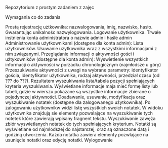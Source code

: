 
Repozytorium z prostym zadaniem z zajęc 

Wymagania co do zadania 

Prostą rejestrację użtkownika: nazwalogowania, imię, nazwisko, hasło. Gwarantując unikalnośc nazwylogowania.
Logowanie użytkownika.
Trwałe instnienia konta administratora o nazwie admin i haśle admin
Administrowanie użytkownikami (dostępne dla konta admin):
Lista użytkowników.
Usuwanie użytkownika wraz z wszystkimi informacjami z nim związanymi.
Przeglądanie informacji o aktywności gości i użtykowników (dostępne dla konta admin):
Wyswietlenie wszystkich informacji o aktywności w porzadku chronologicznym (najmłodsze u góry)
Przeszukiwanie aktywności z uwagi na wybrane parametry: identyfikator gościa, identyfikator użytkownika, rodzaj aktywności, przedział czasu (od ??? do ???). Rezultatem wyszukiwania lista/tabela pozycji spełniających kryteria wyszukiwania.
Wyświetlane informacje maja mieć formę listy lub tabeli, gdzie w wierszu pokazane są wszystkie informacjie zbierane o pojedynczej aktywności.
Doadawanie, usuwanie, modyfikacja oraz wyszukiwanie notatek (dostępne dla zalogowanego użytkownika).
Po zalogowaniu użytkownikw widzi listę wszystkich swoich notatek.
W widoku użytkownika znajdują sie elementy pozwalające na wyszukiwanie tych notetek które zawierają wpisany fragnent tekstu. Wyszukiwanie zawęża zbiór wyswietlanych notatek do tych spełniających kryterium.
Notatki są wyświetlane od najmłodszej do najstarszej, oraz są oznaczone datą i godziną utworzenia.
Każda notatka zawiera elementy pozwlające na usunięcie notatki oraz edycję notatki.
Wylogowanie
